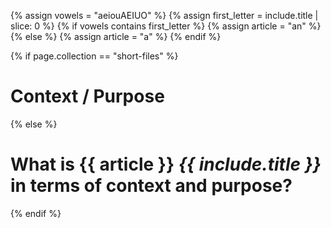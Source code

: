 {% assign vowels = "aeiouAEIUO" %}
{% assign first_letter = include.title | slice: 0 %}
{% if vowels  contains  first_letter %}
{% assign article = "an" %}
{% else %}
{% assign article = "a" %}
{% endif %}

{% if page.collection == "short-files" %}
# Context / Purpose
{% else %}
# What is {{ article }} *{{ include.title }}* in terms of context and purpose?
{% endif %}
